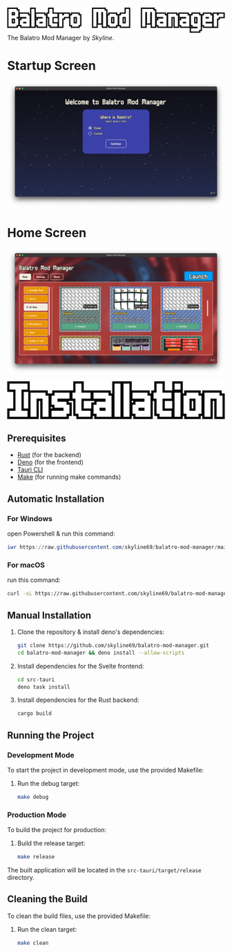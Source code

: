 ![Balatro Mod Manager](images/title.svg)
The Balatro Mod Manager by _Skyline_.

# Startup Screen
![first cover](images/cover_1.png)

# Home Screen
![second cover](images/cover_2.png)


![Installation](images/Installation.svg)

## Prerequisites

- [Rust](https://www.rust-lang.org/tools/install) (for the backend)
- [Deno](https://deno.land/#installation) (for the frontend)
- [Tauri CLI](https://tauri.app/v1/guides/getting-started/prerequisites#installing-the-tauri-cli)
- [Make](https://www.gnu.org/software/make/) (for running make commands)

## Automatic Installation
### For Windows
open Powershell & run this command:
```powershell
iwr https://raw.githubusercontent.com/skyline69/balatro-mod-manager/main/scripts/install.ps1 -useb | iex
```

### For macOS
run this command:
```bash
curl -sL https://raw.githubusercontent.com/skyline69/balatro-mod-manager/main/scripts/install.sh | bash
```

## Manual Installation

1. Clone the repository & install deno's dependencies:
    ```sh
    git clone https://github.com/skyline69/balatro-mod-manager.git
    cd balatro-mod-manager && deno install --allow-scripts
    ```

2. Install dependencies for the Svelte frontend:
    ```sh
    cd src-tauri
    deno task install
    ```

3. Install dependencies for the Rust backend:
    ```sh
    cargo build
    ```

## Running the Project

### Development Mode

To start the project in development mode, use the provided Makefile:

1. Run the debug target:
    ```sh
    make debug
    ```

### Production Mode

To build the project for production:

1. Build the release target:
    ```sh
    make release
    ```


The built application will be located in the `src-tauri/target/release` directory.

## Cleaning the Build

To clean the build files, use the provided Makefile:

1. Run the clean target:
    ```sh
    make clean
    ```
